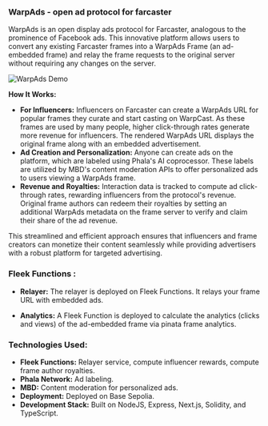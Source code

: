 ### WarpAds - open ad protocol for farcaster

WarpAds is an open display ads protocol for Farcaster, analogous to the prominence of Facebook ads. This innovative platform allows users to convert any existing Farcaster frames into a WarpAds Frame (an ad-embedded frame) and relay the frame requests to the original server without requiring any changes on the server. 

![WarpAds Demo](https://github.com/fabianferno/warp-ads/assets/94560875/87895b00-445a-4a0a-90af-112721804d97)


**How It Works:**
- **For Influencers:** Influencers on Farcaster can create a WarpAds URL for popular frames they curate and start casting on WarpCast. As these frames are used by many people, higher click-through rates generate more revenue for influencers. The rendered WarpAds URL displays the original frame along with an embedded advertisement.
- **Ad Creation and Personalization:** Anyone can create ads on the platform, which are labeled using Phala's AI coprocessor. These labels are utilized by MBD's content moderation APIs to offer personalized ads to users viewing a WarpAds frame.
- **Revenue and Royalties:** Interaction data is tracked to compute ad click-through rates, rewarding influencers from the protocol's revenue. Original frame authors can redeem their royalties by setting an additional WarpAds metadata on the frame server to verify and claim their share of the ad revenue.

This streamlined and efficient approach ensures that influencers and frame creators can monetize their content seamlessly while providing advertisers with a robust platform for targeted advertising.

### Fleek Functions :
- **Relayer:** The relayer is deployed on Fleek Functions. It relays your frame URL with embedded ads.

- **Analytics:** A Fleek Function is deployed to calculate the analytics (clicks and views) of the ad-embedded frame via pinata frame analytics.

### Technologies Used:
- **Fleek Functions:** Relayer service, compute influencer rewards, compute frame author royalties.
- **Phala Network:** Ad labeling.
- **MBD:** Content moderation for personalized ads.
- **Deployment:** Deployed on Base Sepolia.
- **Development Stack:** Built on NodeJS, Express, Next.js, Solidity, and TypeScript.

